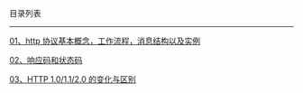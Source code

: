 目录列表

----


[01、http 协议基本概念，工作流程，消息结构以及实例](https://github.com/heptaluan/blog/tree/master/http/note/01.md)

[02、响应码和状态码](https://github.com/heptaluan/blog/tree/master/http/note/02.md)

[03、HTTP 1.0/1.1/2.0 的变化与区别](https://github.com/heptaluan/blog/tree/master/http/note/03.md)































